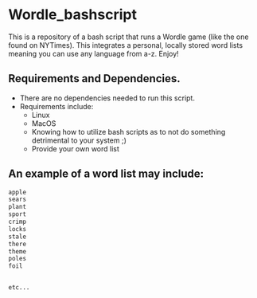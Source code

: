 # Wordle_bashscript
This is a repository of a bash script that runs a Wordle game (like the one found on NYTimes). This integrates a personal, locally stored word lists meaning you can use any language from a-z. Enjoy!

## Requirements and Dependencies.
* There are no dependencies needed to run this script.
* Requirements include:
  * Linux 
  * MacOS
  * Knowing how to utilize bash scripts as to not do something detrimental to your system ;)
  * Provide your own word list
 
## An example of a word list may include:

```txt
apple
sears
plant
sport
crimp
locks
stale
there
theme
poles
foil


etc...
```
